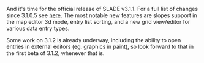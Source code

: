 And it's time for the official release of SLADE v3.1.1. For a full list of changes since 3.1.0.5 see [here](http://slade.mancubus.net/index.php?page=changes&v=3.1.1). The most notable new features are slopes support in the map editor 3d mode, entry list sorting, and a new grid view/editor for various data entry types.

Some work on 3.1.2 is already underway, including the ability to open entries in external editors (eg. graphics in paint), so look forward to that in the first beta of 3.1.2, whenever that is.